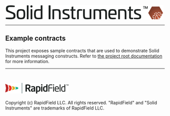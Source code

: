 <!--
Copyright (c) RapidField LLC. Licensed under the MIT License. See LICENSE.txt in the project root for license information.
-->

![Solid Instruments logo](../../SolidInstruments.Logo.Color.Transparent.500w.png)
- - -

## Example contracts

This project exposes sample contracts that are used to demonstrate Solid Instruments messaging constructs. Refer to [the project root documentation](../../README.md) for more information.

- - -
<br />

![RapidField logo](../../RapidField.Logo.Color.Black.Transparent.200w.png)
<br /><br />
Copyright (c) RapidField LLC. All rights reserved. "RapidField" and "Solid Instruments" are trademarks of RapidField LLC.